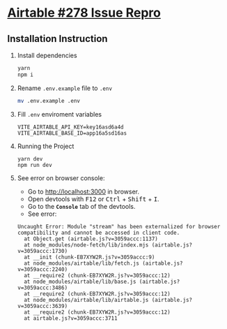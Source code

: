 # [Airtable #278 Issue Repro](https://github.com/Airtable/airtable.js/issues/278)

## Installation Instruction

1. Install dependencies

   ```bash
   yarn
   npm i
   ```

2. Rename `.env.example` file to `.env`

   ```bash
   mv .env.example .env
   ```

3. Fill `.env` enviroment variables

   ```dotenv
   VITE_AIRTABLE_API_KEY=key16asd6a4d
   VITE_AIRTABLE_BASE_ID=app16a5sd16as
   ```

4. Running the Project

   ```
   yarn dev
   npm run dev
   ```

5. See error on browser console:

   - Go to [http://localhost:3000](http://localhost:3000) in browser.
   - Open devtools with <kbd>F12</kbd> or <kbd>Ctrl</kbd> + <kbd>Shift</kbd> + <kbd>I</kbd>.
   - Go to the **`Console`** tab of the devtools.
   - See error:

   ```log
   Uncaught Error: Module "stream" has been externalized for browser compatibility and cannot be accessed in client code.
     at Object.get (airtable.js?v=3059accc:1137)
     at node_modules/node-fetch/lib/index.mjs (airtable.js?v=3059accc:1730)
     at __init (chunk-EB7XYW2R.js?v=3059accc:9)
     at node_modules/airtable/lib/fetch.js (airtable.js?v=3059accc:2240)
     at __require2 (chunk-EB7XYW2R.js?v=3059accc:12)
     at node_modules/airtable/lib/base.js (airtable.js?v=3059accc:3486)
     at __require2 (chunk-EB7XYW2R.js?v=3059accc:12)
     at node_modules/airtable/lib/airtable.js (airtable.js?v=3059accc:3639)
     at __require2 (chunk-EB7XYW2R.js?v=3059accc:12)
     at airtable.js?v=3059accc:3711
   ```
